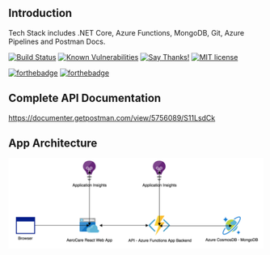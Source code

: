 ## Introduction 

Tech Stack includes .NET Core, Azure Functions, MongoDB, Git, Azure Pipelines and Postman Docs. 

[![Build Status](https://dev.azure.com/SSG3K/AeroCare/_apis/build/status/AeroCare-API-CI?branchName=master)](https://dev.azure.com/SSG3K/AeroCare/_build/latest?definitionId=7&branchName=master)
[![Known Vulnerabilities](https://snyk.io/test/github/rithinch/serverless-backend-example/badge.svg)](https://snyk.io/test/github/rithinch/serverless-backend-example)
[![Say Thanks!](https://img.shields.io/badge/Say%20Thanks-!-1EAEDB.svg)](https://saythanks.io/to/rithinch)
[![MIT license](https://img.shields.io/badge/License-MIT-blue.svg)](https://lbesson.mit-license.org/)

[![forthebadge](https://forthebadge.com/images/badges/made-with-c-sharp.svg)](https://forthebadge.com)
[![forthebadge](https://forthebadge.com/images/badges/built-with-love.svg)](https://forthebadge.com)

## Complete API Documentation

https://documenter.getpostman.com/view/5756089/S11LsdCk

## App Architecture

![Azure Tech Stack](TechStack.png)
